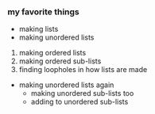 ### my favorite things ###
* making lists
* making unordered lists

1. making ordered lists
  1. making ordered sub-lists
2. finding loopholes in how lists are made

* making unordered lists again
  * making unordered sub-lists too
  * adding to unordered sub-lists
